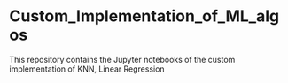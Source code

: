 # Custom_Implementation_of_ML_algos
This repository contains the Jupyter notebooks of the custom implementation of KNN, Linear Regression
